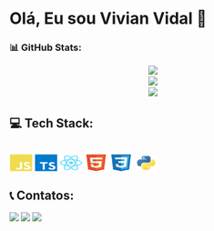 # Olá, Eu sou Vivian Vidal 👋

### 📊 GitHub Stats:

<div align="center">
  
![](https://github-readme-stats.vercel.app/api?username=VivianVidal&theme=dracula&hide_border=false&include_all_commits=false&count_private=false)<br/>
![](https://github-readme-streak-stats.herokuapp.com/?user=VivianVidal&theme=dracula&hide_border=false)<br/>
![](https://github-readme-stats.vercel.app/api/top-langs/?username=VivianVidal&theme=dracula&hide_border=false&include_all_commits=false&count_private=false&layout=compact)

</div>

## 💻 Tech Stack:

<div style="display: inline_block"><br>
  <img align="center" alt="VivianVidal-Js" height="30" width="40" src="https://raw.githubusercontent.com/devicons/devicon/master/icons/javascript/javascript-plain.svg">
  <img align="center" alt="VivianVidal-Ts" height="30" width="40" src="https://raw.githubusercontent.com/devicons/devicon/master/icons/typescript/typescript-plain.svg">
  <img align="center" alt="VivianVidal-React" height="30" width="40" src="https://raw.githubusercontent.com/devicons/devicon/master/icons/react/react-original.svg">
  <img align="center" alt="VivianVidal-HTML" height="30" width="40" src="https://raw.githubusercontent.com/devicons/devicon/master/icons/html5/html5-original.svg">
  <img align="center" alt="VivianVidal-CSS" height="30" width="40" src="https://raw.githubusercontent.com/devicons/devicon/master/icons/css3/css3-original.svg">
  <img align="center" alt="VivianVidal-Python" height="30" width="40" src="https://raw.githubusercontent.com/devicons/devicon/master/icons/python/python-original.svg">
</div>


## 📞 Contatos:

<div> 
  <a href="https://www.instagram.com/vivian.vidal.790/" target="_blank"><img src="https://img.shields.io/badge/-Instagram-%23E4405F?style=for-the-badge&logo=instagram&logoColor=white" target="_blank"></a>
  <a href="https://www.linkedin.com/in/vivian-vidal-757203248/" target="_blank"><img src="https://img.shields.io/badge/-LinkedIn-%230077B5?style=for-the-badge&logo=linkedin&logoColor=white" target="_blank"></a> 
   <a href = "mailto:viviancristinavidal@gmail.com"><img src="https://img.shields.io/badge/-Gmail-%23333?style=for-the-badge&logo=gmail&logoColor=white" target="_blank"></a>
</div>

<!---
VivianVidal/VivianVidal is a ✨ special ✨ repository because its `README.md` (this file) appears on your GitHub profile.
You can click the Preview link to take a look at your changes.
--->
